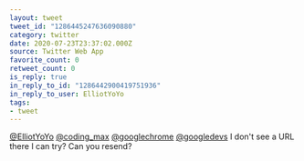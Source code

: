 ```yaml
---
layout: tweet
tweet_id: "1286445247636090880"
category: twitter
date: 2020-07-23T23:37:02.000Z
source: Twitter Web App
favorite_count: 0
retweet_count: 0
is_reply: true
in_reply_to_id: "1286442900419751936"
in_reply_to_user: ElliotYoYo
tags:
- tweet
---
```


[@ElliotYoYo](https://twitter.com/@ElliotYoYo) [@coding_max](https://twitter.com/@coding_max) [@googlechrome](https://twitter.com/@googlechrome) [@googledevs](https://twitter.com/@googledevs) I don't see a URL there I can try? Can you resend?
